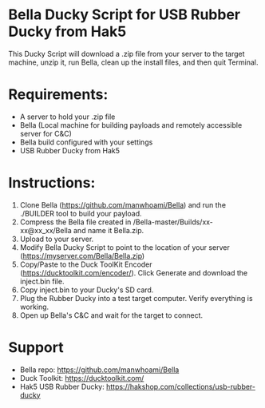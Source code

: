 # Bella Ducky Script for USB Rubber Ducky from Hak5
This Ducky Script will download a .zip file from your server to the target machine, unzip it, run Bella, clean up the install files, and then quit Terminal.

# Requirements:
- A server to hold your .zip file
- Bella (Local machine for building payloads and remotely accessible server for C&C)
- Bella build configured with your settings
- USB Rubber Ducky from Hak5

# Instructions:
1. Clone Bella (https://github.com/manwhoami/Bella) and run the ./BUILDER tool to build your payload.
2. Compress the Bella file created in /Bella-master/Builds/xx-xx@xx_xx/Bella and name it Bella.zip.
3. Upload to your server.
4. Modify Bella Ducky Script to point to the location of your server (https://myserver.com/Bella/Bella.zip)
5. Copy/Paste to the Duck ToolKit Encoder (https://ducktoolkit.com/encoder/). Click Generate and download the inject.bin file.
6. Copy inject.bin to your Ducky's SD card.
7. Plug the Rubber Ducky into a test target computer. Verify everything is working.
8. Open up Bella's C&C and wait for the target to connect.

# Support
- Bella repo: https://github.com/manwhoami/Bella
- Duck Toolkit: https://ducktoolkit.com/
- Hak5 USB Rubber Ducky: https://hakshop.com/collections/usb-rubber-ducky
